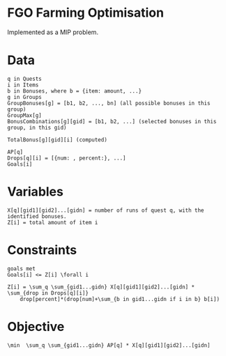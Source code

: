 # FGO Farming Optimisation 

Implemented as a MIP problem.

# Data 

```
q in Quests
i in Items
b in Bonuses, where b = {item: amount, ...}
g in Groups
GroupBonuses[g] = [b1, b2, ..., bn] (all possible bonuses in this group)
GroupMax[g] 
BonusCombinations[g][gid] = [b1, b2, ...] (selected bonuses in this group, in this gid)

TotalBonus[g][gid][i] (computed)

AP[q]
Drops[q][i] = [{num: , percent:}, ...]
Goals[i]
```

# Variables
```
X[q][gid1][gid2]...[gidn] = number of runs of quest q, with the identified bonuses.
Z[i] = total amount of item i
```

# Constraints
```
goals met 
Goals[i] <= Z[i] \forall i 

Z[i] = \sum_q \sum_{gid1...gidn} X[q][gid1][gid2]...[gidn] * \sum_{drop in Drops[q][i]} 
    drop[percent]*(drop[num]+\sum_{b in gid1...gidn if i in b} b[i])
```

# Objective 
```
\min  \sum_q \sum_{gid1...gidn} AP[q] * X[q][gid1][gid2]...[gidn]
```